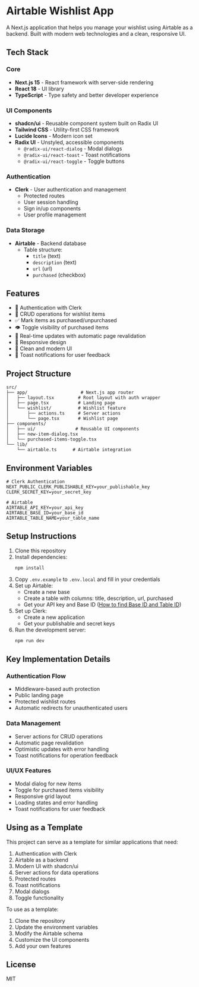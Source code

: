 # Airtable Wishlist App

A Next.js application that helps you manage your wishlist using Airtable as a backend. Built with modern web technologies and a clean, responsive UI.

## Tech Stack

### Core
- **Next.js 15** - React framework with server-side rendering
- **React 18** - UI library
- **TypeScript** - Type safety and better developer experience

### UI Components
- **shadcn/ui** - Reusable component system built on Radix UI
- **Tailwind CSS** - Utility-first CSS framework
- **Lucide Icons** - Modern icon set
- **Radix UI** - Unstyled, accessible components
  - `@radix-ui/react-dialog` - Modal dialogs
  - `@radix-ui/react-toast` - Toast notifications
  - `@radix-ui/react-toggle` - Toggle buttons

### Authentication
- **Clerk** - User authentication and management
  - Protected routes
  - User session handling
  - Sign in/up components
  - User profile management

### Data Storage
- **Airtable** - Backend database
  - Table structure:
    - `title` (text)
    - `description` (text)
    - `url` (url)
    - `purchased` (checkbox)

## Features

- 🔐 Authentication with Clerk
- 📝 CRUD operations for wishlist items
- ✅ Mark items as purchased/unpurchased
- 👁️ Toggle visibility of purchased items
- 🔄 Real-time updates with automatic page revalidation
- 📱 Responsive design
- 🎨 Clean and modern UI
- 🚨 Toast notifications for user feedback

## Project Structure

```
src/
├── app/                    # Next.js app router
│   ├── layout.tsx         # Root layout with auth wrapper
│   ├── page.tsx           # Landing page
│   └── wishlist/          # Wishlist feature
│       ├── actions.ts     # Server actions
│       └── page.tsx       # Wishlist page
├── components/
│   ├── ui/               # Reusable UI components
│   ├── new-item-dialog.tsx
│   └── purchased-items-toggle.tsx
└── lib/
    └── airtable.ts      # Airtable integration
```

## Environment Variables

```env
# Clerk Authentication
NEXT_PUBLIC_CLERK_PUBLISHABLE_KEY=your_publishable_key
CLERK_SECRET_KEY=your_secret_key

# Airtable
AIRTABLE_API_KEY=your_api_key
AIRTABLE_BASE_ID=your_base_id
AIRTABLE_TABLE_NAME=your_table_name
```

## Setup Instructions

1. Clone this repository
2. Install dependencies:
   ```bash
   npm install
   ```
3. Copy `.env.example` to `.env.local` and fill in your credentials
4. Set up Airtable:
   - Create a new base
   - Create a table with columns: title, description, url, purchased
   - Get your API key and Base ID ([How to find Base ID and Table ID](https://www.highviewapps.com/kb/where-can-i-find-the-airtable-base-id-and-table-id/))
5. Set up Clerk:
   - Create a new application
   - Get your publishable and secret keys
6. Run the development server:
   ```bash
   npm run dev
   ```

## Key Implementation Details

### Authentication Flow
- Middleware-based auth protection
- Public landing page
- Protected wishlist routes
- Automatic redirects for unauthenticated users

### Data Management
- Server actions for CRUD operations
- Automatic page revalidation
- Optimistic updates with error handling
- Toast notifications for operation feedback

### UI/UX Features
- Modal dialog for new items
- Toggle for purchased items visibility
- Responsive grid layout
- Loading states and error handling
- Toast notifications for user feedback

## Using as a Template

This project can serve as a template for similar applications that need:
1. Authentication with Clerk
2. Airtable as a backend
3. Modern UI with shadcn/ui
4. Server actions for data operations
5. Protected routes
6. Toast notifications
7. Modal dialogs
8. Toggle functionality

To use as a template:
1. Clone the repository
2. Update the environment variables
3. Modify the Airtable schema
4. Customize the UI components
5. Add your own features

## License

MIT
